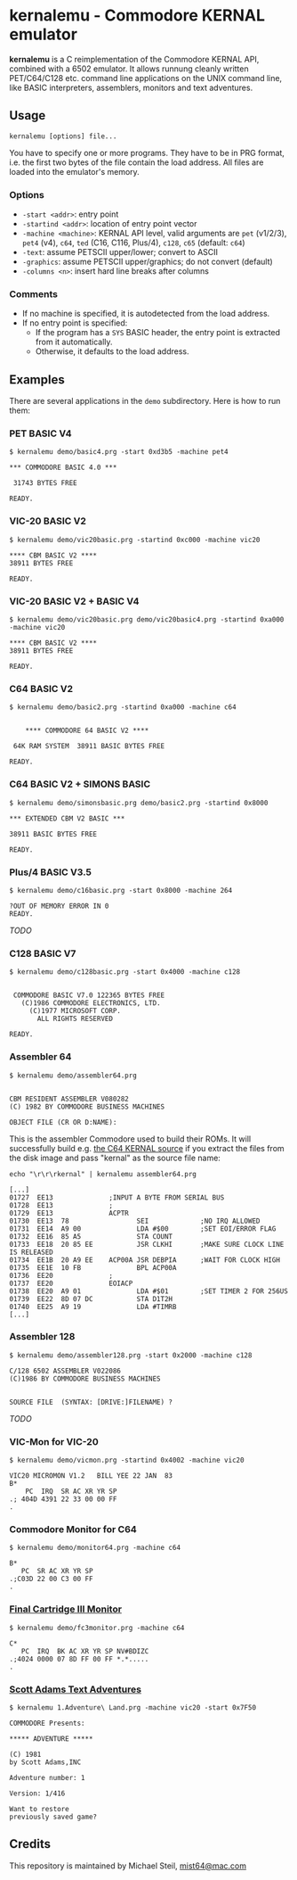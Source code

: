 # kernalemu - Commodore KERNAL emulator

**kernalemu** is a C reimplementation of the Commodore KERNAL API, combined with a 6502 emulator. It allows runnung cleanly written PET/C64/C128 etc. command line applications on the UNIX command line, like BASIC interpreters, assemblers, monitors and text adventures.

## Usage

    kernalemu [options] file...
   
You have to specify one or more programs. They have to be in PRG format, i.e. the first two bytes of the file contain the load address. All files are loaded into the emulator's memory.

### Options

* `-start <addr>`: entry point
* `-startind <addr>`: location of entry point vector
* `-machine <machine>`: KERNAL API level, valid arguments are `pet` (v1/2/3), `pet4` (v4), `c64`, `ted` (C16, C116, Plus/4), `c128`, `c65` (default: `c64`)
* `-text`: assume PETSCII upper/lower; convert to ASCII
* `-graphics`: assume PETSCII upper/graphics; do not convert (default)
* `-columns <n>`: insert hard line breaks after <n> columns

### Comments

* If no machine is specified, it is autodetected from the load address.
* If no entry point is specified:
	* If the program has a `SYS` BASIC header, the entry point is extracted from it automatically.
	* Otherwise, it defaults to the load address.

## Examples

There are several applications in the `demo` subdirectory. Here is how to run them:

### PET BASIC V4

	$ kernalemu demo/basic4.prg -start 0xd3b5 -machine pet4
    
	*** COMMODORE BASIC 4.0 ***
	
	 31743 BYTES FREE
	
	READY.

### VIC-20 BASIC V2

	$ kernalemu demo/vic20basic.prg -startind 0xc000 -machine vic20
	
	**** CBM BASIC V2 ****
	38911 BYTES FREE
	
	READY.

### VIC-20 BASIC V2 + BASIC V4

	$ kernalemu demo/vic20basic.prg demo/vic20basic4.prg -startind 0xa000 -machine vic20

	**** CBM BASIC V2 ****
	38911 BYTES FREE
	
	READY.

### C64 BASIC V2

	$ kernalemu demo/basic2.prg -startind 0xa000 -machine c64
	
	
	    **** COMMODORE 64 BASIC V2 ****
	
	 64K RAM SYSTEM  38911 BASIC BYTES FREE
	
	READY.

### C64 BASIC V2 + SIMONS BASIC

	$ kernalemu demo/simonsbasic.prg demo/basic2.prg -startind 0x8000

	*** EXTENDED CBM V2 BASIC ***
	
	38911 BASIC BYTES FREE
	
	READY.

### Plus/4 BASIC V3.5

	$ kernalemu demo/c16basic.prg -start 0x8000 -machine 264

	?OUT OF MEMORY ERROR IN 0
	READY.

*TODO*

### C128 BASIC V7

	$ kernalemu demo/c128basic.prg -start 0x4000 -machine c128

	
	 COMMODORE BASIC V7.0 122365 BYTES FREE
	   (C)1986 COMMODORE ELECTRONICS, LTD.
		 (C)1977 MICROSOFT CORP.
		   ALL RIGHTS RESERVED
	
	READY.

### Assembler 64

	$ kernalemu demo/assembler64.prg
	
	
	CBM RESIDENT ASSEMBLER V080282
	(C) 1982 BY COMMODORE BUSINESS MACHINES
	
	OBJECT FILE (CR OR D:NAME): 

This is the assembler Commodore used to build their ROMs. It will successfully build e.g. [the C64 KERNAL source](https://www.pagetable.com/?p=894) if you extract the files from the disk image and pass "kernal" as the source file name:

	echo "\r\r\rkernal" | kernalemu assembler64.prg

	[...]
	01727  EE13              ;INPUT A BYTE FROM SERIAL BUS
	01728  EE13              ;
	01729  EE13              ACPTR
	01730  EE13  78                 SEI             ;NO IRQ ALLOWED
	01731  EE14  A9 00              LDA #$00        ;SET EOI/ERROR FLAG
	01732  EE16  85 A5              STA COUNT
	01733  EE18  20 85 EE           JSR CLKHI       ;MAKE SURE CLOCK LINE IS RELEASED
	01734  EE1B  20 A9 EE    ACP00A JSR DEBPIA      ;WAIT FOR CLOCK HIGH
	01735  EE1E  10 FB              BPL ACP00A
	01736  EE20              ;
	01737  EE20              EOIACP
	01738  EE20  A9 01              LDA #$01        ;SET TIMER 2 FOR 256US
	01739  EE22  8D 07 DC           STA D1T2H
	01740  EE25  A9 19              LDA #TIMRB
	[...]

### Assembler 128

	$ kernalemu demo/assembler128.prg -start 0x2000 -machine c128

	C/128 6502 ASSEMBLER V022086
	(C)1986 BY COMMODORE BUSINESS MACHINES
	
	
	SOURCE FILE  (SYNTAX: [DRIVE:]FILENAME) ? 

*TODO*

### VIC-Mon for VIC-20

	$ kernalemu demo/vicmon.prg -startind 0x4002 -machine vic20

	VIC20 MICROMON V1.2   BILL YEE 22 JAN  83
	B*
	    PC  IRQ  SR AC XR YR SP
	.; 404D 4391 22 33 00 00 FF
	.

### Commodore Monitor for C64

	$ kernalemu demo/monitor64.prg -machine c64
	
	B*
	   PC  SR AC XR YR SP
	.;C03D 22 00 C3 00 FF
	.

### [Final Cartridge III Monitor](https://github.com/mist64/final_cartridge)

	$ kernalemu demo/fc3monitor.prg -machine c64
	
	C*
	   PC  IRQ  BK AC XR YR SP NV#BDIZC
	.;4024 0000 07 8D FF 00 FF *.*.....
	.


### [Scott Adams Text Adventures](http://www.zimmers.net/anonftp/pub/cbm/vic20/games/16k/Scott%20Adams/index.html)

	$ kernalemu 1.Adventure\ Land.prg -machine vic20 -start 0x7F50

	COMMODORE Presents:
	
	***** ADVENTURE *****
	
	(C) 1981
	by Scott Adams,INC
	
	Adventure number: 1
	
	Version: 1/416
	
	Want to restore
	previously saved game?

## Credits

This repository is maintained by Michael Steil, <mist64@mac.com>
